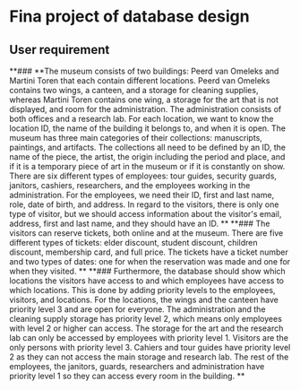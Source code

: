 # Fina project of database design
## User requirement
**### **The museum consists of two buildings: Peerd van Omeleks and Martini Toren that each contain different locations. Peerd van Omeleks contains two wings, a canteen, and a storage for cleaning supplies, whereas Martini Toren contains one wing, a storage for the art that is not displayed, and room for the administration. The administration consists of both offices and a research lab. For each location, we want to know the location ID, the name of the building it belongs to, and when it is open. The museum has three main categories of their collections: manuscripts, paintings, and artifacts. The collections all need to be defined by an ID, the name of the piece, the artist, the origin including the period and place, and if it is a temporary piece of art in the museum or if it is constantly on show. There are six different types of employees: tour guides, security guards, janitors, cashiers, researchers, and the employees working in the administration. For the employees, we need their ID, first and last name, role, date of birth, and address. In regard to the visitors, there is only one type of visitor, but we should access information about the visitor's email, address, first and last name, and they should have an ID.
**
**### The visitors can reserve tickets, both online and at the museum. There are five different types of tickets: elder discount, student discount, children discount, membership card, and full price. The tickets have a ticket number and two types of dates: one for when the reservation was made and one for when they visited.
**
**### Furthermore, the database should show which locations the visitors have access to and which employees have access to which locations. This is done by adding priority levels to the employees, visitors, and locations. For the locations, the wings and the canteen have priority level 3 and are open for everyone. The administration and the cleaning supply storage has priority level 2, which means only employees with level 2 or higher can access. The storage for the art and the research lab can only be accessed by employees with priority level 1. Visitors are the only persons with priority level 3. Cahiers and tour guides have priority level 2 as they can not access the main storage and research lab. The rest of the employees, the janitors, guards, researchers and administration have priority level 1 so they can access every room in the building.
**
